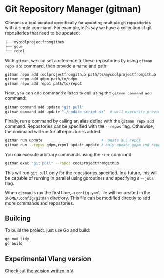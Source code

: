 # Git Repository Manager (gitman)

Gitman is a tool created specifically for updating multiple git repositories with a single command. For example, let's say we have a collection of git repositories that need to be updated:

```bash
├── mycoolprojectfromgithub
├── gdpm
└── repo1
```
With `gitman`, we can set a reference to these repositories by using `gitman repo add` command, then provide a name and path:

```bash
gitman repo add coolprojectfromgithub path/to/mycoolprojectfromgithub
gitman repo add gdpm path/to/gdpm
gitman repo add repo1 path/to/repo1
```
Next, you can add command aliases to call using the `gitman command add` command:
```bash
gitman command add update "git pull"
gitman command add update "./update-script.sh"  # will overwrite previous add
```
Finally, run a command by calling an alias define with the `gitman repo add` command. Repositories can be specified with the `--repos` flag. Otherwise, the command will run for all repositories added.
```bash
gitman run update							# update all repos
gitman run --repos gdpm,repo1 update update	# only update gdpm and repo1
```
You can execute arbitrary commands using the `exec` command.
```bash
gitman exec "git pull" --repos coolprojectfromgithub
```
This will run `git pull` only for the repositories specified. In a future, this will be capable of running in parallel using goroutines and specifying a `--jobs` flag.

When `gitman` is ran the first time, a `config.yaml` file will be created in the `$HOME/.config/gitman` directory. This file can be modified directly to add more commands and repositories.


## Building

To build the project, just use Go and build: 

```bash
go mod tidy
go build
```

## Experimental Vlang version

Check out [the version written in V](experimental/README.md).